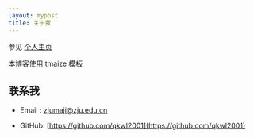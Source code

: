 ```yaml
---
layout: mypost
title: 关于我
---
```



参见 [个人主页](http://info.jimacs.com)

本博客使用 [tmaize](https://github.com/TMaize/tmaize-blog) 模板

## 联系我

- Email&nbsp;: [zjumaji@zju.edu.cn](mailto:zjumaji@zju.edu.cn)

- GitHub: [https://github.com/qkwl2001](https://github.com/qkwl2001)
